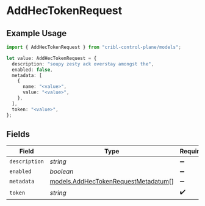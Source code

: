 # AddHecTokenRequest

## Example Usage

```typescript
import { AddHecTokenRequest } from "cribl-control-plane/models";

let value: AddHecTokenRequest = {
  description: "soupy zesty ack overstay amongst the",
  enabled: false,
  metadata: [
    {
      name: "<value>",
      value: "<value>",
    },
  ],
  token: "<value>",
};
```

## Fields

| Field                                                                            | Type                                                                             | Required                                                                         | Description                                                                      |
| -------------------------------------------------------------------------------- | -------------------------------------------------------------------------------- | -------------------------------------------------------------------------------- | -------------------------------------------------------------------------------- |
| `description`                                                                    | *string*                                                                         | :heavy_minus_sign:                                                               | N/A                                                                              |
| `enabled`                                                                        | *boolean*                                                                        | :heavy_minus_sign:                                                               | N/A                                                                              |
| `metadata`                                                                       | [models.AddHecTokenRequestMetadatum](../models/addhectokenrequestmetadatum.md)[] | :heavy_minus_sign:                                                               | N/A                                                                              |
| `token`                                                                          | *string*                                                                         | :heavy_check_mark:                                                               | N/A                                                                              |